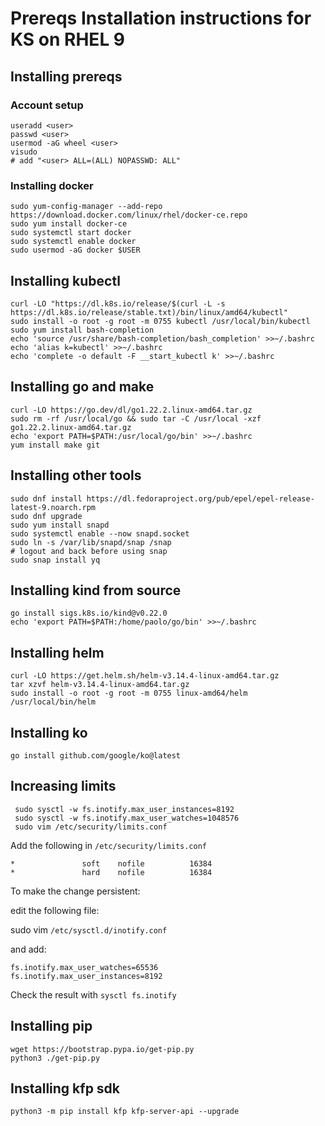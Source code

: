 # Prereqs Installation instructions for KS on RHEL 9

## Installing prereqs

### Account setup

```shell
useradd <user>
passwd <user>
usermod -aG wheel <user>
visudo 
# add "<user> ALL=(ALL) NOPASSWD: ALL" 
```
### Installing docker

```shell
sudo yum-config-manager --add-repo https://download.docker.com/linux/rhel/docker-ce.repo
sudo yum install docker-ce
sudo systemctl start docker
sudo systemctl enable docker
sudo usermod -aG docker $USER
```

## Installing kubectl

```shell
curl -LO "https://dl.k8s.io/release/$(curl -L -s https://dl.k8s.io/release/stable.txt)/bin/linux/amd64/kubectl"
sudo install -o root -g root -m 0755 kubectl /usr/local/bin/kubectl
sudo yum install bash-completion
echo 'source /usr/share/bash-completion/bash_completion' >>~/.bashrc
echo 'alias k=kubectl' >>~/.bashrc
echo 'complete -o default -F __start_kubectl k' >>~/.bashrc
```

## Installing go and make

```shell
curl -LO https://go.dev/dl/go1.22.2.linux-amd64.tar.gz
sudo rm -rf /usr/local/go && sudo tar -C /usr/local -xzf go1.22.2.linux-amd64.tar.gz
echo 'export PATH=$PATH:/usr/local/go/bin' >>~/.bashrc
yum install make git
```
## Installing other tools

```shell
sudo dnf install https://dl.fedoraproject.org/pub/epel/epel-release-latest-9.noarch.rpm
sudo dnf upgrade
sudo yum install snapd
sudo systemctl enable --now snapd.socket
sudo ln -s /var/lib/snapd/snap /snap
# logout and back before using snap
sudo snap install yq
```

## Installing kind from source

```shell
go install sigs.k8s.io/kind@v0.22.0
echo 'export PATH=$PATH:/home/paolo/go/bin' >>~/.bashrc
```

## Installing helm

```shell
curl -LO https://get.helm.sh/helm-v3.14.4-linux-amd64.tar.gz
tar xzvf helm-v3.14.4-linux-amd64.tar.gz 
sudo install -o root -g root -m 0755 linux-amd64/helm /usr/local/bin/helm
```

## Installing ko

```shell
go install github.com/google/ko@latest
```

## Increasing limits

```shell
 sudo sysctl -w fs.inotify.max_user_instances=8192
 sudo sysctl -w fs.inotify.max_user_watches=1048576
 sudo vim /etc/security/limits.conf
 ```

Add the following in `/etc/security/limits.conf`

```
*               soft    nofile          16384
*               hard    nofile          16384
```

To make the change persistent:

edit the following file:

sudo vim `/etc/sysctl.d/inotify.conf`

and add:

```
fs.inotify.max_user_watches=65536
fs.inotify.max_user_instances=8192
```

Check the result with `sysctl fs.inotify`

## Installing pip

```shell
wget https://bootstrap.pypa.io/get-pip.py
python3 ./get-pip.py
```

## Installing kfp sdk

```shell
python3 -m pip install kfp kfp-server-api --upgrade
```
